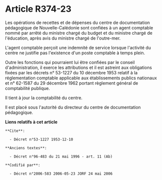 # Article R374-23

Les opérations de recettes et de dépenses du centre de documentation pédagogique de Nouvelle-Calédonie sont confiées à un
agent comptable nommé par arrêté du ministre chargé du budget et du ministre chargé de l'éducation, après avis du ministre
chargé de l'outre-mer.

L'agent comptable perçoit une indemnité de service lorsque l'activité du centre ne justifie pas l'existence d'un poste
comptable à temps plein.

Outre les fonctions qui pourraient lui être confiées par le conseil d'administration, il exerce les attributions et il est
astreint aux obligations fixées par les décrets n° 53-1227 du 10 décembre 1953 relatif à la réglementation comptable
applicable aux établissements publics nationaux et n° 62-1587 du 29 décembre 1962 portant règlement général de comptabilité
publique.

Il tient à jour la comptabilité du centre.

Il est placé sous l'autorité du directeur du centre de documentation pédagogique.

**Liens relatifs à cet article**

	**Cite**:

	  - Décret n°53-1227 1953-12-10

	**Anciens textes**:

	  - Décret n°96-483 du 21 mai 1996 - art. 11 (Ab)

	**Codifié par**:

	  - Décret n°2006-583 2006-05-23 JORF 24 mai 2006
